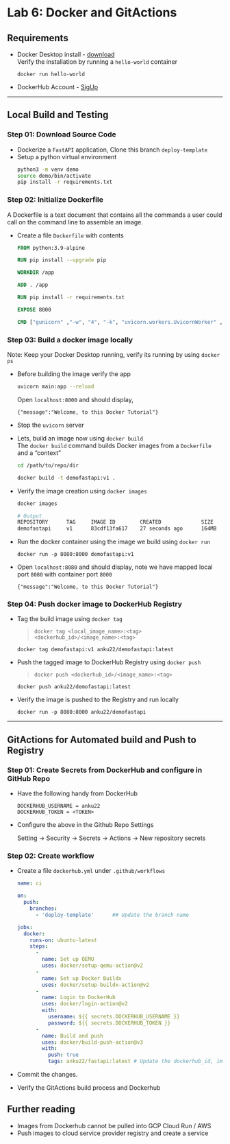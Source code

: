 # Lab 6: Docker and GitActions

## Requirements
- Docker Desktop install - [download](https://www.docker.com/products/docker-desktop/) <br>
    Verify the installation by running a `hello-world` container
    ```
    docker run hello-world
    ```
- DockerHub Account - [SigUp](https://hub.docker.com/signup)

---

## Local Build and Testing

### Step 01: Download Source Code

* Dockerize a `FastAPI` application, Clone this branch `deploy-template`  <br>
* Setup a python virtual environment
    ```bash
    python3 -m venv demo
    source demo/bin/activate
    pip install -r requirements.txt
    ```

### Step 02: Initialize Dockerfile

A Dockerfile is a text document that contains all the commands a user could call on the command line to assemble an image.

* Create a file `Dockerfile` with contents

    ```Dockerfile
    FROM python:3.9-alpine

    RUN pip install --upgrade pip

    WORKDIR /app

    ADD . /app

    RUN pip install -r requirements.txt

    EXPOSE 8000

    CMD ["gunicorn" ,"-w", "4", "-k", "uvicorn.workers.UvicornWorker" , "--bind", "0.0.0.0:8000", "main:app"]
    ```

### Step 03: Build a docker image locally
Note: Keep your Docker Desktop running, verify its running by using `docker ps` 

* Before building the image verify the app

    ```bash
    uvicorn main:app --reload
    ```

    Open `localhost:8000` and should display,
    ```plaintext
    {"message":"Welcome, to this Docker Tutorial"}
    ```

* Stop the `uvicorn` server

* Lets, build an image now using `docker build` <br>
    The `docker build` command builds Docker images from a `Dockerfile` and a “context”

    ```bash
    cd /path/to/repo/dir

    docker build -t demofastapi:v1 .
    ```

* Verify the image creation using `docker images`

    ```bash
    docker images

    # Output
    REPOSITORY      TAG     IMAGE ID        CREATED             SIZE
    demofastapi     v1      83cdf13fa617    27 seconds ago      164MB
    ```

* Run the docker container using the image we build using `docker run`
    ```
    docker run -p 8080:8000 demofastapi:v1
    ```

* Open `localhost:8080` and should display, note we have mapped local port `8080` with container port `8000`
    ```plaintext
    {"message":"Welcome, to this Docker Tutorial"}
    ```

### Step 04: Push docker image to DockerHub Registry


* Tag the build image using `docker tag`
    > `docker tag <local_image_name>:<tag> <dockerhub_id>/<image_name>:<tag>`
    ```
    docker tag demofastapi:v1 anku22/demofastapi:latest
    ```

* Push the tagged image to DockerHub Registry using `docker push`

    > `docker push <dockerhub_id>/<image_name>:<tag>`

    ```
    docker push anku22/demofastapi:latest
    ```

* Verify the image is pushed to the Registry and run locally 
    ```
    docker run -p 8080:8000 anku22/demofastapi
    ```

---

## GitActions for Automated build and Push to Registry

### Step 01: Create Secrets from DockerHub and configure in GitHub Repo

* Have the following handy from DockerHub
    ```
    DOCKERHUB_USERNAME = anku22
    DOCKERHUB_TOKEN = <TOKEN>
    ```

* Configure the above in the Github Repo Settings

    Setting -> Security -> Secrets -> Actions  -> New repository secrets

### Step 02: Create workflow
* Create a file `dockerhub.yml` under `.github/workflows`

    ```yml
    name: ci

    on:
      push:
        branches:
          - 'deploy-template'      ## Update the branch name

    jobs:
      docker:
        runs-on: ubuntu-latest
        steps:
          -
            name: Set up QEMU
            uses: docker/setup-qemu-action@v2
          -
            name: Set up Docker Buildx
            uses: docker/setup-buildx-action@v2
          -
            name: Login to DockerHub
            uses: docker/login-action@v2
            with:
              username: ${{ secrets.DOCKERHUB_USERNAME }}
              password: ${{ secrets.DOCKERHUB_TOKEN }}
          -
            name: Build and push
            uses: docker/build-push-action@v3
            with:
              push: true
              tags: anku22/fastapi:latest # Update the dockerhub_id, image_name and tag
    ```

* Commit the changes.

* Verify the GitActions build process and Dockerhub


## Further reading

* Images from Dockerhub cannot be pulled into GCP Cloud Run / AWS
* Push images to cloud service provider registry and create a service
